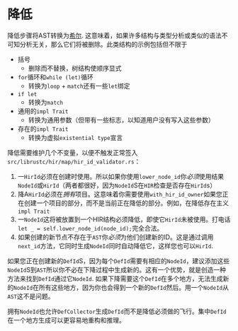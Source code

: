 # 降低

降低步骤将AST转换为[希尔](hir.html). 这意味着，如果许多结构与类型分析或类似的语法不可知分析无关，那么它们将被删除。此类结构的示例包括但不限于

-   括号
    -   删除而不替换，树结构使顺序显式
-   `for`循环和`while (let)`循环
    -   转换为`loop` + `match`还有一些`let`绑定
-   `if let`
    -   转换为`match`
-   通用的`impl Trait`
    -   转换为通用参数（但带有一些标志，以知道用户没有写入这些参数）
-   存在的`impl Trait`
    -   转换为虚拟`existential type`宣言

降低需要维护几个不变量，以便不触发正常签入`src/librustc/hir/map/hir_id_validator.rs`：

1.  一`HirId`必须在创建时使用。所以如果你使用`lower_node_id`你*必须*使用结果`NodeId`或`HirId`（两者都很好，因为`NodeId`S在`HIR`检查是否存在`HirId`s）
2.  降A`HirId`必须在*拥有*项目。这意味着你需要使用`with_hir_id_owner`如果您正在创建一个项目的部分，而不是当前正在降低的部分。例如，在降低存在主义`impl Trait`
3.  一`NodeId`这将被放置到一个HIR结构必须降低，即使它`HirId`未被使用。打电话`let _ = self.lower_node_id(node_id);`完全合法。
4.  如果创建的新节点不存在于`AST`你*必须*为他们创建新的ID。这是通过调用`next_id`方法，它同时生成`NodeId`同时自动降低它，这样您也可以`HirId`.

如果您正在创建新的`DefId`S，因为每个`DefId`需要有相应的`NodeId`，建议添加这些`NodeId`S到`AST`所以你不必在下降过程中生成新的。这有一个优势，就是创造一种方法来找到`DefId`通过它`NodeId`. 如果下降需要这个`DefId`在多个地方，无法生成新的`NodeId`在所有这些地方，因为你也会得到一个新的`DefId`然后。用一个`NodeId`从`AST`这不是问题。

拥有`NodeId`也允许`DefCollector`生成`DefId`而不是降低必须做的飞行。集中`DefId`在一个地方生成可以更容易地重构和推理。
